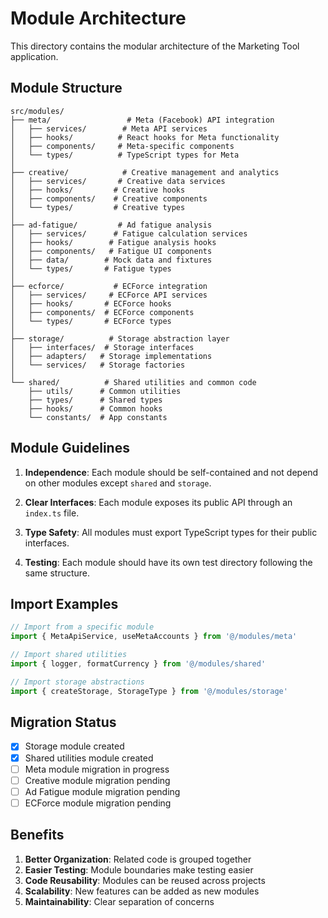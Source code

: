 # Module Architecture

This directory contains the modular architecture of the Marketing Tool application.

## Module Structure

```
src/modules/
├── meta/                 # Meta (Facebook) API integration
│   ├── services/        # Meta API services
│   ├── hooks/          # React hooks for Meta functionality
│   ├── components/     # Meta-specific components
│   └── types/          # TypeScript types for Meta
│
├── creative/            # Creative management and analytics
│   ├── services/       # Creative data services
│   ├── hooks/         # Creative hooks
│   ├── components/    # Creative components
│   └── types/         # Creative types
│
├── ad-fatigue/         # Ad fatigue analysis
│   ├── services/      # Fatigue calculation services
│   ├── hooks/        # Fatigue analysis hooks
│   ├── components/   # Fatigue UI components
│   ├── data/        # Mock data and fixtures
│   └── types/       # Fatigue types
│
├── ecforce/           # ECForce integration
│   ├── services/     # ECForce API services
│   ├── hooks/       # ECForce hooks
│   ├── components/  # ECForce components
│   └── types/       # ECForce types
│
├── storage/          # Storage abstraction layer
│   ├── interfaces/  # Storage interfaces
│   ├── adapters/   # Storage implementations
│   └── services/   # Storage factories
│
└── shared/          # Shared utilities and common code
    ├── utils/      # Common utilities
    ├── types/      # Shared types
    ├── hooks/      # Common hooks
    └── constants/  # App constants
```

## Module Guidelines

1. **Independence**: Each module should be self-contained and not depend on other modules except `shared` and `storage`.

2. **Clear Interfaces**: Each module exposes its public API through an `index.ts` file.

3. **Type Safety**: All modules must export TypeScript types for their public interfaces.

4. **Testing**: Each module should have its own test directory following the same structure.

## Import Examples

```typescript
// Import from a specific module
import { MetaApiService, useMetaAccounts } from '@/modules/meta'

// Import shared utilities
import { logger, formatCurrency } from '@/modules/shared'

// Import storage abstractions
import { createStorage, StorageType } from '@/modules/storage'
```

## Migration Status

- [x] Storage module created
- [x] Shared utilities module created
- [ ] Meta module migration in progress
- [ ] Creative module migration pending
- [ ] Ad Fatigue module migration pending
- [ ] ECForce module migration pending

## Benefits

1. **Better Organization**: Related code is grouped together
2. **Easier Testing**: Module boundaries make testing easier
3. **Code Reusability**: Modules can be reused across projects
4. **Scalability**: New features can be added as new modules
5. **Maintainability**: Clear separation of concerns